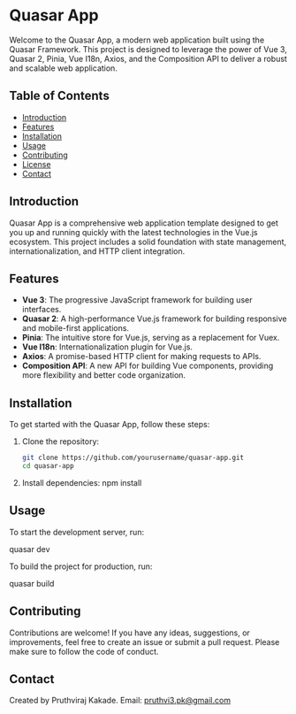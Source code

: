 # Quasar App

Welcome to the Quasar App, a modern web application built using the Quasar Framework. This project is designed to leverage the power of Vue 3, Quasar 2, Pinia, Vue I18n, Axios, and the Composition API to deliver a robust and scalable web application.

## Table of Contents
- [Introduction](#introduction)
- [Features](#features)
- [Installation](#installation)
- [Usage](#usage)
- [Contributing](#contributing)
- [License](#license)
- [Contact](#contact)

## Introduction

Quasar App is a comprehensive web application template designed to get you up and running quickly with the latest technologies in the Vue.js ecosystem. This project includes a solid foundation with state management, internationalization, and HTTP client integration.

## Features

- **Vue 3**: The progressive JavaScript framework for building user interfaces.
- **Quasar 2**: A high-performance Vue.js framework for building responsive and mobile-first applications.
- **Pinia**: The intuitive store for Vue.js, serving as a replacement for Vuex.
- **Vue I18n**: Internationalization plugin for Vue.js.
- **Axios**: A promise-based HTTP client for making requests to APIs.
- **Composition API**: A new API for building Vue components, providing more flexibility and better code organization.

## Installation

To get started with the Quasar App, follow these steps:

1. Clone the repository:
   ```bash
   git clone https://github.com/yourusername/quasar-app.git
   cd quasar-app

2. Install dependencies:
npm install

## Usage
To start the development server, run:

quasar dev

To build the project for production, run:

quasar build


## Contributing
Contributions are welcome! If you have any ideas, suggestions, or improvements, feel free to create an issue or submit a pull request. Please make sure to follow the code of conduct.

## Contact
Created by Pruthviraj Kakade.
Email: pruthvi3.pk@gmail.com

